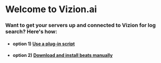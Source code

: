 # Welcome to Vizion.ai

### Want to get your servers up and connected to Vizion for log search? Here's how:

+ #### option 1) [Use a plug-in script](www.helloworld.neolms.com)

+ #### option 2) [Download and install beats manually](www.google.com)
